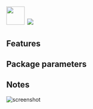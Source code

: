 # <img src="https://github.com/majkinetor/chocolatey/tree/master/copyq/icon.png" width="48" height="48"/> [![](https://img.shields.io/chocolatey/v/copyq.svg?color=red&label=copyq)](https://chocolatey.org/packages/copyq)

## Features

## Package parameters

## Notes



![screenshot](https://cdn.rawgit.com/majkinetor/chocolatey/master/copyq/screenshot.png)
